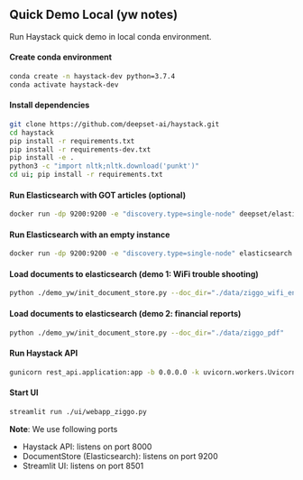 ## Quick Demo Local (yw notes)

Run Haystack quick demo in local conda environment.

#### Create conda environment
```bash
conda create -n haystack-dev python=3.7.4    
conda activate haystack-dev
```

#### Install dependencies
```bash
git clone https://github.com/deepset-ai/haystack.git
cd haystack
pip install -r requirements.txt
pip install -r requirements-dev.txt
pip install -e .
python3 -c "import nltk;nltk.download('punkt')"
cd ui; pip install -r requirements.txt
```

#### Run Elasticsearch with GOT articles (optional)
```bash
docker run -dp 9200:9200 -e "discovery.type=single-node" deepset/elasticsearch-game-of-thrones
```

#### Run Elasticsearch with an empty instance
```bash
docker run -dp 9200:9200 -e "discovery.type=single-node" elasticsearch:7.9.2
```

#### Load documents to elasticsearch (demo 1: WiFi trouble shooting)
```bash
python ./demo_yw/init_document_store.py --doc_dir="./data/ziggo_wifi_en"
```

#### Load documents to elasticsearch (demo 2: financial reports)
```bash
python ./demo_yw/init_document_store.py --doc_dir="./data/ziggo_pdf"
```

#### Run Haystack API
```bash
gunicorn rest_api.application:app -b 0.0.0.0 -k uvicorn.workers.UvicornWorker -t 300
```

#### Start UI
```bash
streamlit run ./ui/webapp_ziggo.py
```

**Note**: We use following ports
* Haystack API: listens on port 8000
* DocumentStore (Elasticsearch): listens on port 9200
* Streamlit UI: listens on port 8501


